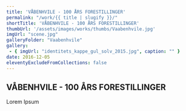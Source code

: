 ```yaml
---
title: 'VÅBENHVILE - 100 ÅRS FORESTILLINGER'
permalink: "/work/{{ title | slugify }}/"
shortTitle: 'VÅBENHVILE - 100 ÅRS FORESTILLINGER'
thumbUrl: '/assets/images/works/thumbs/Vaabenhvile.jpg'
imgUrl: "scene.jpg"
galleryFolder: "Vaabenhvile"
gallery:
 - { imgUrl: "identitets_kappe_gul_solv_2015.jpg", caption: "" }
date: 2016-12-05
eleventyExcludeFromCollections: false
---
```



<h2>VÅBENHVILE - 100 ÅRS FORESTILLINGER</h2>
<p>Lorem Ipsum</p>